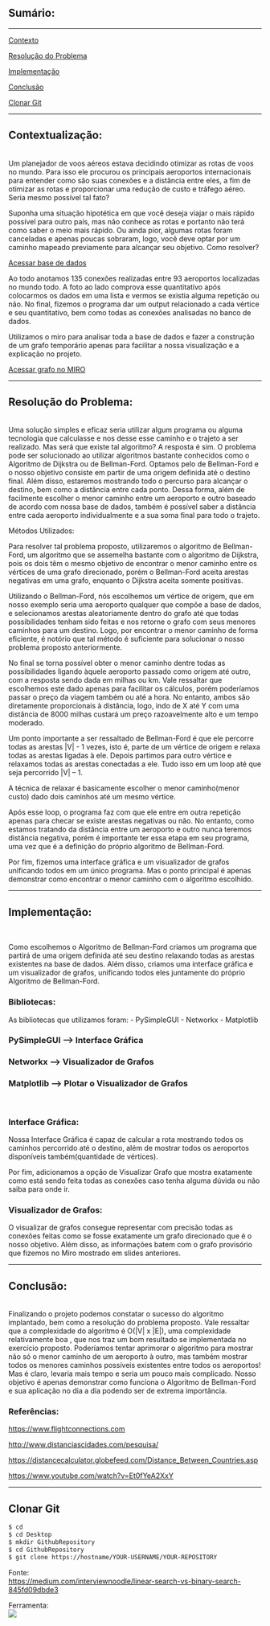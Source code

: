 
## Sumário:
____

[Contexto](#contextualização) 

[Resolução do Problema](#resolução-do-problema)

[Implementação](#implementação)

[Conclusão](#conclusão)

[Clonar Git](#clonar-git)

____

## Contextualização:
<br>
Um planejador de voos aéreos estava decidindo otimizar as rotas de voos no mundo. Para isso ele procurou os principais aeroportos internacionais para entender como são suas conexões e a distância entre eles, a fim de otimizar as rotas e proporcionar uma redução de custo e tráfego aéreo. Seria mesmo possível tal fato?

Suponha uma situação hipotética em que você deseja viajar o mais rápido possível para outro país, mas não conhece as rotas e portanto não terá como saber o meio mais rápido. Ou ainda pior, algumas rotas foram canceladas e apenas poucas sobraram, logo, você deve optar por um caminho mapeado previamente para alcançar seu objetivo. Como resolver?

[Acessar base de dados](https://drive.google.com/file/d/1V86ZiVePa0FSoB-TZ38AkVKpghoIvRgv/view)

Ao todo anotamos 135 conexões realizadas entre 93 aeroportos localizadas no mundo todo.
A foto ao lado comprova esse quantitativo após colocarmos os dados em uma lista e vermos se existia alguma repetição ou não. 
No final, fizemos o programa dar um output relacionado a cada vértice e seu quantitativo, bem como todas as conexões analisadas no banco de dados.

Utilizamos o miro para analisar toda a base de dados e fazer a construção de um grafo temporário apenas para facilitar a nossa visualização e a explicação no projeto.

[Acessar grafo no MIRO](https://miro.com/app/board/uXjVO80ehqk=/)

______
## Resolução do Problema: 
<br>
Uma solução simples e eficaz seria utilizar algum programa ou alguma tecnologia que calculasse e nos desse esse caminho e o trajeto a ser realizado. Mas será que existe tal algoritmo?
A resposta é sim. O problema pode ser solucionado ao utilizar algoritmos bastante conhecidos como o Algoritmo de Dijkstra ou de Bellman-Ford. Optamos pelo de Bellman-Ford e o nosso objetivo consiste em partir de uma origem definida até o destino final. Além disso, estaremos mostrando todo o percurso para alcançar o destino, bem como a distância entre cada ponto.
Dessa forma, além de facilmente escolher o menor caminho entre um aeroporto e outro baseado de acordo com nossa base de dados, também é possível saber a distância entre cada aeroporto individualmente e a sua soma final para todo o trajeto.

Métodos Utilizados:

Para resolver tal problema proposto, utilizaremos o algoritmo de Bellman-Ford, um algoritmo que se assemelha bastante com o algoritmo de Dijkstra, pois os dois têm o mesmo objetivo de encontrar o menor caminho entre os vértices de uma grafo direcionado, porém o Bellman-Ford aceita arestas negativas em uma grafo, enquanto o Dijkstra aceita somente positivas. 

Utilizando o Bellman-Ford, nós escolhemos um vértice de origem, que em nosso exemplo seria uma aeroporto qualquer que compõe a base de dados,  e selecionamos arestas aleatoriamente dentro do grafo até que todas possibilidades tenham sido feitas e nos retorne o grafo com seus menores caminhos para um destino. Logo, por encontrar o menor caminho de forma eficiente, é notório que tal método é suficiente para solucionar o nosso problema proposto anteriormente. 

No final se torna possível obter o menor caminho dentre todas as possibilidades ligando àquele aeroporto passado como origem até outro, com a resposta sendo dada em milhas ou km. Vale ressaltar que escolhemos este dado apenas para facilitar os cálculos, porém poderíamos passar o preço da viagem também ou até a hora. No entanto, ambos são diretamente proporcionais à distância, logo, indo de X até Y com uma distância de 8000 milhas custará um preço razoavelmente alto e um tempo moderado.

Um ponto importante a ser ressaltado de Bellman-Ford é que ele percorre todas as arestas |V| - 1 vezes, isto é, parte de um vértice de origem e relaxa todas as arestas ligadas à ele. Depois partimos para outro vértice e relaxamos todas as arestas conectadas a ele. Tudo isso em um loop até que seja percorrido |V| – 1. 

A técnica de relaxar é basicamente escolher o menor caminho(menor custo) dado dois caminhos até um mesmo vértice. 

Após esse loop, o programa faz com que ele entre em outra repetição apenas para checar se existe arestas negativas ou não. No entanto, como estamos tratando da distância entre um aeroporto e outro nunca teremos distância negativa, porém é importante ter essa etapa em seu programa, uma vez que é a definição do próprio algoritmo de Bellman-Ford.

Por fim, fizemos uma interface gráfica e um visualizador de grafos unificando todos em um único programa. Mas o ponto principal é apenas demonstrar como encontrar o menor caminho com o algoritmo escolhido.

____

## Implementação:
<br>

Como escolhemos o Algoritmo de Bellman-Ford criamos um programa que partirá de uma origem definida até seu destino relaxando todas as arestas existentes na base de dados. Além disso, criamos uma interface gráfica e um visualizador de grafos, unificando todos eles juntamente do próprio Algoritmo de Bellman-Ford.

### Bibliotecas:

As bibliotecas que utilizamos foram:
	- PySimpleGUI
	- Networkx
	- Matplotlib

### PySimpleGUI --> Interface Gráfica
### Networkx --> Visualizador de Grafos
### Matplotlib --> Plotar o Visualizador de Grafos
<br>

### Interface Gráfica:

Nossa Interface Gráfica é capaz de calcular a rota mostrando todos os caminhos percorrido até o destino, além de mostrar todos os aeroportos disponíveis também(quantidade de vértices).

Por fim, adicionamos a opção de Visualizar Grafo que mostra exatamente como está sendo feita todas as conexões caso tenha alguma dúvida ou não saiba para onde ir.

### Visualizador de Grafos:

O visualizar de grafos consegue representar com precisão todas as conexões feitas como se fosse exatamente um grafo direcionado que é o nosso objetivo. Além disso, as informações batem com o grafo provisório que fizemos no Miro mostrado em slides anteriores.

_____

## Conclusão:
<br>
Finalizando o projeto podemos constatar o sucesso do algoritmo implantado, bem como a resolução do problema proposto. Vale ressaltar que a complexidade do algoritmo é O(|V| x |E|), uma complexidade relativamente boa , que nos traz um bom resultado se implementada no exercício proposto. 
Poderíamos tentar aprimorar o algoritmo para mostrar não só o menor caminho de um aeroporto à outro, mas também mostrar todos os menores caminhos possíveis existentes entre todos os aeroportos! Mas é claro, levaria mais tempo e seria um pouco mais complicado. Nosso objetivo é apenas demonstrar como funciona o Algoritmo de Bellman-Ford e sua aplicação no dia a dia podendo ser de extrema importância.

<br>

### Referências:

https://www.flightconnections.com

http://www.distanciascidades.com/pesquisa/

https://distancecalculator.globefeed.com/Distance_Between_Countries.asp

https://www.youtube.com/watch?v=Et0fYeA2XxY

___
## Clonar Git

```bash
$ cd 
$ cd Desktop
$ mkdir GithubRepository
$ cd GithubRepository
$ git clone https://hostname/YOUR-USERNAME/YOUR-REPOSITORY

```


Fonte:<br>
https://medium.com/interviewnoodle/linear-search-vs-binary-search-845fd09dbde3

Ferramenta:<br>
<img src="https://img.shields.io/badge/Python-3776AB?style=for-the-badge&logo=python&logoColor=white">
```

